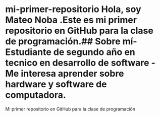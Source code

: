 # mi-primer-repositorio Hola, soy Mateo Noba .Este es mi primer repositorio en GitHub para la clase de programación.## Sobre mí- Estudiante de segundo año en tecnico en desarrollo de software - Me interesa aprender sobre hardware y software de computadora.
Mi primer repositorio en GitHub para la clase de programación
